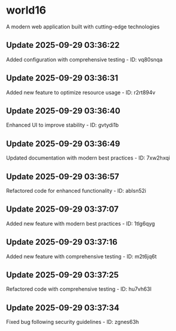 # world16
A modern web application built with cutting-edge technologies

## Update 2025-09-29 03:36:22
Added configuration with comprehensive testing - ID: vq80snqa


## Update 2025-09-29 03:36:31
Added new feature to optimize resource usage - ID: r2rt894v


## Update 2025-09-29 03:36:40
Enhanced UI to improve stability - ID: gvtydi1b


## Update 2025-09-29 03:36:49
Updated documentation with modern best practices - ID: 7xw2hxqi


## Update 2025-09-29 03:36:57
Refactored code for enhanced functionality - ID: ablsn52i


## Update 2025-09-29 03:37:07
Added new feature with modern best practices - ID: 1tlg6qyg


## Update 2025-09-29 03:37:16
Added new feature with comprehensive testing - ID: m2t6jq6t


## Update 2025-09-29 03:37:25
Refactored code with comprehensive testing - ID: hu7vh63l


## Update 2025-09-29 03:37:34
Fixed bug following security guidelines - ID: zgnes63h

